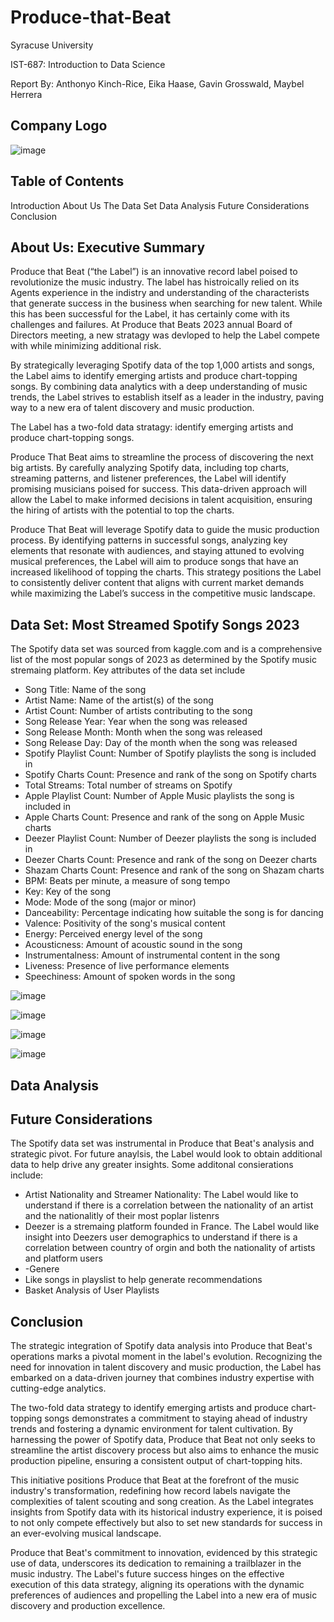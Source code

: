 # Produce-that-Beat
Syracuse University

IST-687: Introduction to Data Science

Report By: Anthonyo Kinch-Rice, Eika Haase, Gavin Grosswald, Maybel Herrera


## Company Logo

![image](https://github.com/ggrosswald/Produce-that-Beat/assets/150206089/a9dbd4ce-6f4c-4318-bb2e-cba9bf4a8499)


## Table of Contents
Introduction
About Us
The Data Set
Data Analysis
Future Considerations
Conclusion


## About Us: Executive Summary

Produce that Beat (“the Label”) is an innovative record label poised to revolutionize the music industry. The label has histroically relied on its Agents experience in the indistry and understanding of the characterists that generate success in the business when searching for new talent. While this has been successful for the Label, it has certainly come with its challenges and failures. At Produce that Beats 2023 annual Board of Directors meeting, a new stratagy was devloped to help the Label compete with while minimizing additional risk.


By strategically leveraging Spotify data of the top 1,000 artists and songs, the Label aims to identify emerging artists and produce chart-topping songs. By combining data analytics with a deep understanding of music trends, the Label strives to establish itself as a leader in the industry, paving way to a new era of talent discovery and music production.


The Label has a two-fold data stratagy: identify emerging artists and produce chart-topping songs.


Produce That Beat aims to streamline the process of discovering the next big artists. By carefully analyzing Spotify data, including top charts, streaming patterns, and listener preferences, the Label will identify promising musicians poised for success. This data-driven approach will allow the Label to make informed decisions in talent acquisition, ensuring the hiring of artists with the potential to top the charts.


Produce That Beat will leverage Spotify data to guide the music production process. By identifying patterns in successful songs, analyzing key elements that resonate with audiences, and staying attuned to evolving musical preferences, the Label will aim to produce songs that have an increased likelihood of topping the charts. This strategy positions the Label to consistently deliver content that aligns with current market demands while maximizing the Label’s success in the competitive music landscape.


## Data Set: Most Streamed Spotify Songs 2023

The Spotify data set was sourced from kaggle.com and is a comprehensive list of the most popular songs of 2023 as determined by the Spotify music stremaing platform. Key attributes of the data set include

- Song Title: Name of the song
- Artist Name: Name of the artist(s) of the song
- Artist Count: Number of artists contributing to the song
- Song Release Year: Year when the song was released
- Song Release Month: Month when the song was released
- Song Release Day: Day of the month when the song was released
- Spotify Playlist Count: Number of Spotify playlists the song is included in
- Spotify Charts Count: Presence and rank of the song on Spotify charts
- Total Streams: Total number of streams on Spotify
- Apple Playlist Count: Number of Apple Music playlists the song is included in
- Apple Charts Count: Presence and rank of the song on Apple Music charts
- Deezer Playlist Count: Number of Deezer playlists the song is included in
- Deezer Charts Count: Presence and rank of the song on Deezer charts
- Shazam Charts Count: Presence and rank of the song on Shazam charts
- BPM: Beats per minute, a measure of song tempo
- Key: Key of the song
- Mode: Mode of the song (major or minor)
- Danceability: Percentage indicating how suitable the song is for dancing
- Valence: Positivity of the song's musical content
- Energy: Perceived energy level of the song
- Acousticness: Amount of acoustic sound in the song
- Instrumentalness: Amount of instrumental content in the song
- Liveness: Presence of live performance elements
- Speechiness: Amount of spoken words in the song

![image](https://github.com/ggrosswald/Produce-that-Beat/assets/150206089/e5879290-edc3-42a4-8dc9-f587b31e10ba)

![image](https://github.com/ggrosswald/Produce-that-Beat/assets/150206089/7c0e6053-9892-4594-8a23-dc4ee216e596)

![image](https://github.com/ggrosswald/Produce-that-Beat/assets/150206089/025505cf-abcb-4c29-aa17-1c143cb27401)

![image](https://github.com/ggrosswald/Produce-that-Beat/assets/150206089/71d7a976-165d-47e8-afb4-eebc04cbf627)

## Data Analysis



## Future Considerations

The Spotify data set was instrumental in Produce that Beat's analysis and strategic pivot. For future anaylsis, the Label would look to obtain additional data to help drive any greater insights. Some additonal consierations include:

- Artist Nationality and Streamer Nationality: The Label would like to understand if there is a correlation between the nationality of an artist and the nationalitly of their most poplar listenrs
- Deezer is a stremaing platform founded in France. The Label would like insight into Deezers user demographics to understand if there is a correlation between country of orgin and both the nationality of artists and platform users
- -Genere
- Like songs in playslist to help generate recommendations
- Basket Analysis of User Playlists


## Conclusion

The strategic integration of Spotify data analysis into Produce that Beat's operations marks a pivotal moment in the label's evolution. Recognizing the need for innovation in talent discovery and music production, the Label has embarked on a data-driven journey that combines industry expertise with cutting-edge analytics.


The two-fold data strategy to identify emerging artists and produce chart-topping songs demonstrates a commitment to staying ahead of industry trends and fostering a dynamic environment for talent cultivation. By harnessing the power of Spotify data, Produce that Beat not only seeks to streamline the artist discovery process but also aims to enhance the music production pipeline, ensuring a consistent output of chart-topping hits.


This initiative positions Produce that Beat at the forefront of the music industry's transformation, redefining how record labels navigate the complexities of talent scouting and song creation. As the Label integrates insights from Spotify data with its historical industry experience, it is poised to not only compete effectively but also to set new standards for success in an ever-evolving musical landscape.


Produce that Beat's commitment to innovation, evidenced by this strategic use of data, underscores its dedication to remaining a trailblazer in the music industry. The Label's future success hinges on the effective execution of this data strategy, aligning its operations with the dynamic preferences of audiences and propelling the Label into a new era of music discovery and production excellence.

